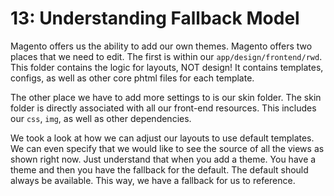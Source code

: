 13: Understanding Fallback Model
================================
Magento offers us the ability to add our own themes. Magento offers two places
that we need to edit. The first is within our `app/design/frontend/rwd`. This
folder contains the logic for layouts, NOT design! It contains templates,
configs, as well as other core phtml files for each template.

The other place we have to add more settings to is our skin folder. The skin
folder is directly associated with all our front-end resources. This includes
our `css`, `img`, as well as other dependencies. 

We took a look at how we can adjust our layouts to use default templates. We can
even specify that we would like to see the source of all the views as shown
right now. Just understand that when you add a theme. You have a theme and then
you have the fallback for the default. The default should always be available.
This way, we have a fallback for us to reference.
